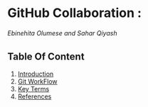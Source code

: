 # GitHub Collaboration : 
###### Ebinehita Olumese and Sahar Qiyash
## Table Of Content
1. [Introduction](Introduction.md) 
2. [Git WorkFlow](GitFlow.md)
3. [Key Terms](KeyTerms.md)
4. [References](References.md)
